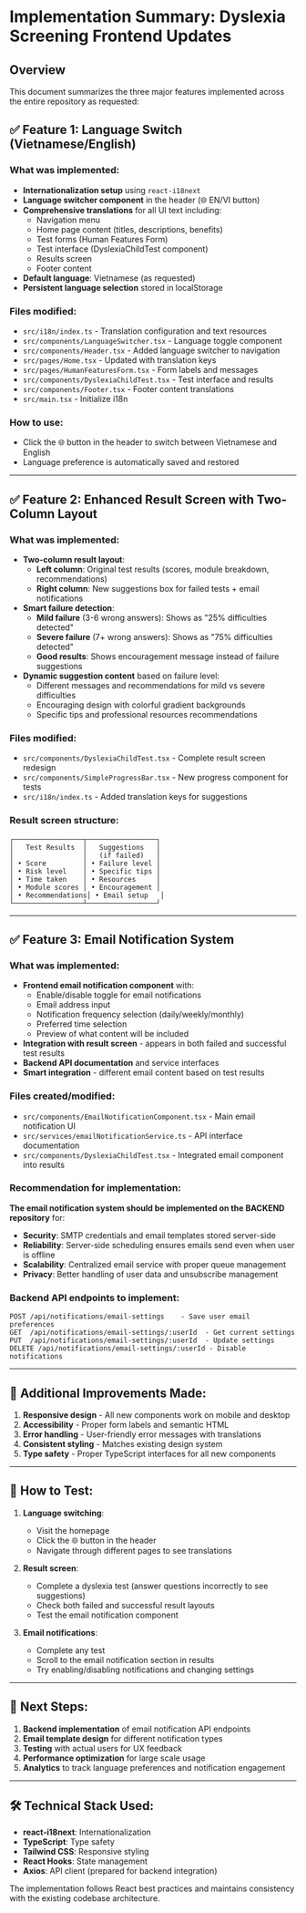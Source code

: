 # Implementation Summary: Dyslexia Screening Frontend Updates

## Overview
This document summarizes the three major features implemented across the entire repository as requested:

## ✅ Feature 1: Language Switch (Vietnamese/English)

### What was implemented:
- **Internationalization setup** using `react-i18next`
- **Language switcher component** in the header (🌐 EN/VI button)
- **Comprehensive translations** for all UI text including:
  - Navigation menu
  - Home page content (titles, descriptions, benefits)
  - Test forms (Human Features Form)
  - Test interface (DyslexiaChildTest component)
  - Results screen
  - Footer content
- **Default language**: Vietnamese (as requested)
- **Persistent language selection** stored in localStorage

### Files modified:
- `src/i18n/index.ts` - Translation configuration and text resources
- `src/components/LanguageSwitcher.tsx` - Language toggle component
- `src/components/Header.tsx` - Added language switcher to navigation
- `src/pages/Home.tsx` - Updated with translation keys
- `src/pages/HumanFeaturesForm.tsx` - Form labels and messages
- `src/components/DyslexiaChildTest.tsx` - Test interface and results
- `src/components/Footer.tsx` - Footer content translations
- `src/main.tsx` - Initialize i18n

### How to use:
- Click the 🌐 button in the header to switch between Vietnamese and English
- Language preference is automatically saved and restored

---

## ✅ Feature 2: Enhanced Result Screen with Two-Column Layout

### What was implemented:
- **Two-column result layout**:
  - **Left column**: Original test results (scores, module breakdown, recommendations)
  - **Right column**: New suggestions box for failed tests + email notifications
- **Smart failure detection**:
  - **Mild failure** (3-6 wrong answers): Shows as "25% difficulties detected"
  - **Severe failure** (7+ wrong answers): Shows as "75% difficulties detected" 
  - **Good results**: Shows encouragement message instead of failure suggestions
- **Dynamic suggestion content** based on failure level:
  - Different messages and recommendations for mild vs severe difficulties
  - Encouraging design with colorful gradient backgrounds
  - Specific tips and professional resources recommendations

### Files modified:
- `src/components/DyslexiaChildTest.tsx` - Complete result screen redesign
- `src/components/SimpleProgressBar.tsx` - New progress component for tests
- `src/i18n/index.ts` - Added translation keys for suggestions

### Result screen structure:
```
┌─────────────────┬─────────────────┐
│   Test Results  │   Suggestions   │
│                 │   (if failed)   │
│ • Score         │ • Failure level │
│ • Risk level    │ • Specific tips │
│ • Time taken    │ • Resources     │
│ • Module scores │ • Encouragement │
│ • Recommendations│ • Email setup   │
└─────────────────┴─────────────────┘
```

---

## ✅ Feature 3: Email Notification System

### What was implemented:
- **Frontend email notification component** with:
  - Enable/disable toggle for email notifications
  - Email address input
  - Notification frequency selection (daily/weekly/monthly)
  - Preferred time selection
  - Preview of what content will be included
- **Integration with result screen** - appears in both failed and successful test results
- **Backend API documentation** and service interfaces
- **Smart integration** - different email content based on test results

### Files created/modified:
- `src/components/EmailNotificationComponent.tsx` - Main email notification UI
- `src/services/emailNotificationService.ts` - API interface documentation
- `src/components/DyslexiaChildTest.tsx` - Integrated email component into results

### Recommendation for implementation:
**The email notification system should be implemented on the BACKEND repository** for:
- **Security**: SMTP credentials and email templates stored server-side
- **Reliability**: Server-side scheduling ensures emails send even when user is offline
- **Scalability**: Centralized email service with proper queue management
- **Privacy**: Better handling of user data and unsubscribe management

### Backend API endpoints to implement:
```
POST /api/notifications/email-settings    - Save user email preferences
GET  /api/notifications/email-settings/:userId  - Get current settings
PUT  /api/notifications/email-settings/:userId  - Update settings
DELETE /api/notifications/email-settings/:userId - Disable notifications
```

---

## 🎯 Additional Improvements Made:

1. **Responsive design** - All new components work on mobile and desktop
2. **Accessibility** - Proper form labels and semantic HTML
3. **Error handling** - User-friendly error messages with translations
4. **Consistent styling** - Matches existing design system
5. **Type safety** - Proper TypeScript interfaces for all new components

---

## 🚀 How to Test:

1. **Language switching**:
   - Visit the homepage
   - Click the 🌐 button in the header
   - Navigate through different pages to see translations

2. **Result screen**:
   - Complete a dyslexia test (answer questions incorrectly to see suggestions)
   - Check both failed and successful result layouts
   - Test the email notification component

3. **Email notifications**:
   - Complete any test
   - Scroll to the email notification section in results
   - Try enabling/disabling notifications and changing settings

---

## 📝 Next Steps:

1. **Backend implementation** of email notification API endpoints
2. **Email template design** for different notification types
3. **Testing** with actual users for UX feedback
4. **Performance optimization** for large scale usage
5. **Analytics** to track language preferences and notification engagement

---

## 🛠 Technical Stack Used:

- **react-i18next**: Internationalization
- **TypeScript**: Type safety
- **Tailwind CSS**: Responsive styling
- **React Hooks**: State management
- **Axios**: API client (prepared for backend integration)

The implementation follows React best practices and maintains consistency with the existing codebase architecture.

